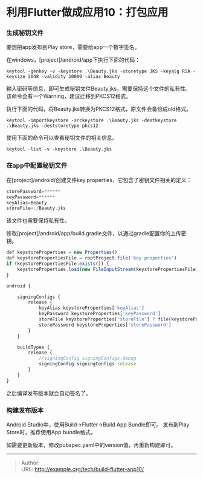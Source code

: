 # 利用Flutter做成应用10：打包应用


### 生成秘钥文件

要想把app发布到Play store，需要给app一个数字签名。

在windows，\[project]/android/app下执行下面的代码：
```
keytool -genkey -v -keystore .\Beauty.jks -storetype JKS -keyalg RSA -keysize 2048 -validity 10000 -alias Beauty
```
输入密码等信息，即可生成秘钥文件Beauty.jks，需要保持这个文件的私有性。
该命令会有一个Warning，建议迁移到PKCS12格式。

执行下面的代码，将Beauty.jks转换为PKCS12格式，原文件会备份成old格式。
```
keytool -importkeystore -srckeystore .\Beauty.jks -destkeystore .\Beauty.jks -deststoretype pkcs12
```

使用下面的命令可以查看秘钥文件的相关信息。
```
keytool -list -v -keystore .\Beauty.jks
```


### 在app中配置秘钥文件
在\[project]/android/创建文件key.properties，它包含了密钥文件相关的定义：

```java
storePassword=******
keyPassword=******
keyAlias=Beauty
storeFile=./Beauty.jks
```
该文件也需要保持私有性。 


修改\[project]/android/app/build.gradle文件，以通过gradle配置你的上传密钥。
```javascript
def keystoreProperties = new Properties()
def keystorePropertiesFile = rootProject.file('key.properties')
if (keystorePropertiesFile.exists()) {
    keystoreProperties.load(new FileInputStream(keystorePropertiesFile))
}

android {

    signingConfigs {
        release {
            keyAlias keystoreProperties['keyAlias']
            keyPassword keystoreProperties['keyPassword']
            storeFile keystoreProperties['storeFile'] ? file(keystoreProperties['storeFile']) : null
            storePassword keystoreProperties['storePassword']
        }
    }

    buildTypes {
        release {
            //signingConfig signingConfigs.debug
            signingConfig signingConfigs.release
        }
    }
}
```
之后编译发布版本就会自动签名了。  


### 构建发布版本

Android Studio中，使用Build->Flutter->Build App Bundle即可。
发布到Play Store时，推荐使用App bundle格式。

如需要更新版本，修改pubspec.yaml中的version值，再重新构建即可。



---

> Author:   
> URL: http://example.org/tech/build-flutter-app10/  

